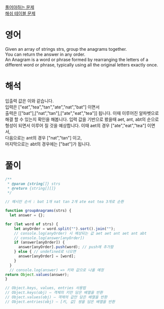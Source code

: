 <a href="https://leetcode.com/problems/group-anagrams/">풀어야하는 문제</a>  
<a href="https://leetcode.com/tag/hash-table/">해쉬 테이블 문제</a>  

# 영어
Given an array of strings strs, group the anagrams together.   
You can return the answer in any order.  
An Anagram is a word or phrase formed by rearranging the letters of a different word or phrase, typically using all the original letters exactly once.  

# 해석
입출력 값은 이와 같습니다.  
입력은 ["eat","tea","tan","ate","nat","bat"] 이면서      
출력은 [["bat"],["nat","tan"],["ate","eat","tea"]] 됩니다.
이때 이루어진 알파벳으로 해결 할 수 있는지 확인을 해봅니다.
입력 값을 기반으로 봤을때 aet, ant, abt의 순으로 형성이 되면서 이루어 질 것을 예상합니다.
이때 aet의 경우 ["ate","eat","tea"] 이면서,   
다음으로는 ant의 경우 ["nat","tan"] 이고,  
마지막으로는 abt의 경우에는 ["bat"]가 됩니다.

# 풀이
```js
/**
 * @param {string[]} strs
 * @return {string[][]}
 */

// 예시안 순서 : bat 1개 nat tan 2개 ate eat tea 3개로 순환

function groupAnagrams(strs) {
  let answer = {};

for (let word of strs) {
    let anyOrder = word.split("").sort().join("");
    // console.log(anyOrder) 시 예상되는 값 aet aet ant aet ant abt
    // console.log(answer[anyOrder])
    if (answer[anyOrder]) {
      answer[anyOrder].push(word); // push에 추가함
    } else { // undefined로 나오면
      answer[anyOrder] = [word];
    }
  }
  // console.log(answer) => 키와 값으로 나올 예정
return Object.values(answer);
}

// Object.keys, values, entries 사용법
// Object.keys(obj) – 객체의 키만 담은 배열을 반환
// Object.values(obj) – 객체의 값만 담은 배열을 반환
// Object.entries(obj) – [키, 값] 쌍을 담은 배열을 반환
```
